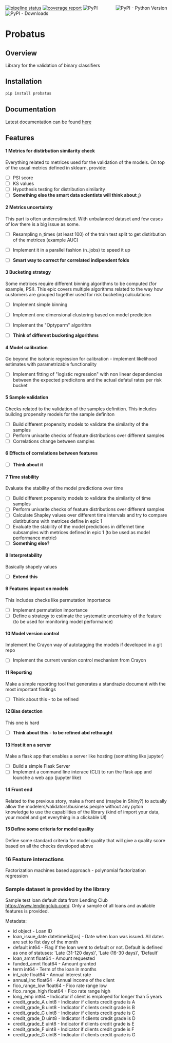 [![pipeline status](https://gitlab.com/ing_rpaa/probatus/badges/master/pipeline.svg)](https://gitlab.com/ing_rpaa/probatus/-/commits/master)
[![coverage report](https://gitlab.com/ing_rpaa/probatus/badges/master/coverage.svg)](https://gitlab.com/ing_rpaa/probatus/-/commits/master)
<img style="float: right;" alt="PyPI - Python Version" src="https://img.shields.io/pypi/pyversions/probatus">
![PyPI](https://img.shields.io/pypi/v/probatus)
![PyPI - Downloads](https://img.shields.io/pypi/dm/probatus)

# Probatus

## Overview

Library for the validation of binary classifiers

## Installation

```bash
pip install probatus
```

## Documentation

Latest documentation can be found [here](https://probatus.readthedocs.io/en/latest/)

## Features 

#### 1 Metrics for distirbution similarity check
Everything related to metrices used for the validation of the models.
On top of the usual metrics defined in sklearn, provide:
- [ ] PSI score
- [ ] KS values
- [ ] Hypothesis testing for distribution similarity
- [ ] **Something else the smart data scientists will think about ;)** 

#### 2 Metrics uncertainty
This part is often underestimated.
With unbalanced dataset and few cases of low there is a big issue as some.
- [ ] Resampling n_times (at least 100) of the train test split to get distirbution of the metrices (example AUC)
- [ ] Implement it in a parallel fashion (n_jobs) to speed it up
- [ ] **Smart way to correct for correlated indipendent folds**


#### 3 Bucketing strategy
Some metrices require different binning algorithms to be computed (for example, PSI).
This epic covers multiple algorithms related to the way how customers are grouped together used for risk bucketing calculations
- [ ] Implement simple binning
- [ ] Implement one dimensional clustering based on model prediction
- [ ] Implement the "Optyparm" algorithm
- [ ] **Think of different bucketing algorithms**


#### 4 Model calibration
Go beyond the isotonic regression for calibration - implement likelihood estimates with parametrizable functionality
- [ ] Implement fitting of "logistic regression" with non linear dependencies between the expected predicitons and the actual defatul rates per risk bucket

#### 5 Sample validation
Checks related to the validation of the samples definition. This includes building propensity models for the sample definiton
- [ ] Build different propensity models to validate the similarity of the samples
- [ ] Perform univarite checks of feature distributions over different samples
- [ ] Correlations change between samples

#### 6 Effects of correlations between features
- [ ] **Think about it**

#### 7 Time stability
Evaluate the stability of the model predictions over time
- [ ] Build different propensity models to validate the similarity of time samples 
- [ ] Perform univarite checks of feature distributions over different samples
- [ ] Calculate Shapley values over different time intervals and try to compare distirbutions with metrices define in epic 1
- [ ] Evaluate the stability of the model predictions in differnet time subsamples with metrices defined in epic 1 (to be used as model performance metric)
- [ ] **Something else?**

#### 8 Interpretability
Basically shapely values
- [ ] **Extend this**

#### 9 Features impact on models
This includes checks like permutation importance
- [ ] Implement permutation importance
- [ ] Define a strategy to estimate the systematic uncertainty of the feature (to be used for monitoring model performance)

#### 10 Model version control
Implement the Crayon way of autotagging the models if developed in a git repo
- [ ] Implement the current version control mechanism from Crayon

#### 11 Reporting
Make a simple reporting tool that generates a standrazie document with the most important findings
- [ ] Think about this - to be refined

#### 12 Bias detection
This one is hard
- [ ] **Think about this - to be refined abd rethought**

#### 13 Host it on a server
Make a flask app that enables a server like hosting (something like jupyter)
- [ ] Build a simple Flask Server
- [ ] Implement a command line interace (CLI) to run the flask app and lounche a web app (jupyter like)

#### 14 Front end
Related to the previous story, make a front end (maybe in Shiny?) to actually allow the modelers/validators/business people without any pyton knowledge to  use the capabilities of the library (kind of import your data, your model and get everything in a clickable UI)

#### 15 Define some criteria for model quality
Define some standard criteria for model quality that will give a quality score based on all the checks developed above

### 16 Feature interactions 
Factorization machines based approach - polynomial factorization regression

### Sample dataset is provided by the library

Sample test loan default data from Lending Club https://www.lendingclub.com/. Only a sample of all loans and available features is provided.

Metadata:

* id                         object - Loan ID
* loan_issue_date    datetime64[ns] - Date when loan was issued. All dates are set to fist day of the month
* default                     int64 - Flag if the loan went to default or not. 
                                    Default is defined as one of statuses: 'Late (31-120 days)', 'Late (16-30 days)', 'Default'
* loan_amnt                 float64 - Amount requested
* funded_amnt               float64 - Amount granted
* term                        int64 - Term of the loan in months
* int_rate                  float64 - Annual interest rate
* annual_inc                float64 - Annual income of the client
* fico_range_low            float64 - Fico rate range low
* fico_range_high           float64 - Fico rate range high
* long_emp                    int64 - Indicator if client is employed for longer than 5 years
* credit_grade_A              uint8 - Indicator if clients credit grade is A
* credit_grade_B              uint8 - Indicator if clients credit grade is B
* credit_grade_C              uint8 - Indicator if clients credit grade is C
* credit_grade_D              uint8 - Indicator if clients credit grade is D
* credit_grade_E              uint8 - Indicator if clients credit grade is E
* credit_grade_F              uint8 - Indicator if clients credit grade is F
* credit_grade_G              uint8 - Indicator if clients credit grade is G
